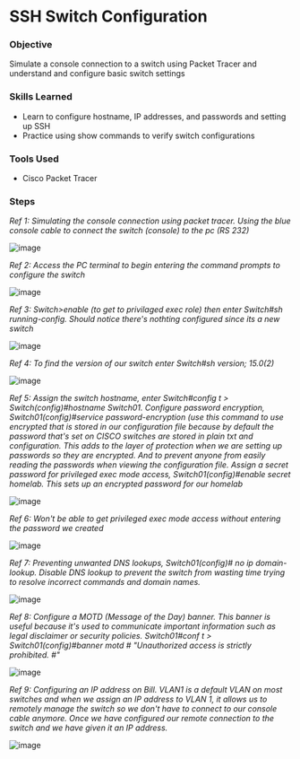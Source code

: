 # SSH Switch Configuration

### Objective

Simulate a console connection to a switch using Packet Tracer and understand and configure basic switch settings

### Skills Learned

- Learn to configure hostname, IP addresses, and passwords and setting up SSH
- Practice using show commands to verify switch configurations

### Tools Used

- Cisco Packet Tracer

### Steps

*Ref 1: Simulating the console connection using packet tracer. Using the blue console cable to connect the switch (console) to the pc (RS 232)*

![image](https://github.com/user-attachments/assets/d9022095-f27e-4564-a242-853d3803004e)

*Ref 2: Access the PC terminal to begin entering the command prompts to configure the switch*

![image](https://github.com/user-attachments/assets/396c1fd2-f75e-4be8-8ac1-9c7dcec92a88)

*Ref 3: Switch>enable (to get to privilaged exec role) then enter Switch#sh running-config. Should notice there's nothting configured since its a new switch*

![image](https://github.com/user-attachments/assets/7033fb60-7d17-4a26-9235-7bc84f4be793)

*Ref 4: To find the version of our switch enter Switch#sh version; 15.0(2)* 

![image](https://github.com/user-attachments/assets/cfe28d88-4fdc-4c3c-ba3e-8956244c18a9)

*Ref 5: Assign the switch hostname, enter Switch#config t > Switch(config)#hostname Switch01. Configure password encryption, Switch01(config)#service password-encryption (use this command to use encrypted that is stored in our configuration file because by default the password that's set on CISCO switches are stored in plain txt and configuration. This adds to the layer of protection when we are setting up passwords so they are encrypted. And to prevent anyone from easily reading the passwords when viewing the configuration file. Assign a secret password for privileged exec mode access, Switch01(config)#enable secret homelab. This sets up an encrypted password for our homelab*

![image](https://github.com/user-attachments/assets/26f8bd49-7050-45cb-b266-bc007cf3cab8)

*Ref 6: Won't be able to get privileged exec mode access without entering the password we created*

![image](https://github.com/user-attachments/assets/310a2619-8e99-4879-861d-4789accdfa00)

*Ref 7: Preventing unwanted DNS lookups, Switch01(config)# no ip domain-lookup. Disable DNS lookup to prevent the switch from wasting time trying to resolve incorrect commands and domain names.*

![image](https://github.com/user-attachments/assets/2106688a-8964-4df1-b508-d3542e89d170)

*Ref 8: Configure a MOTD (Message of the Day) banner. This banner is useful because it's used to communicate important information such as legal disclaimer or security policies. Switch01#conf t > Switch01(config)#banner motd # "Unauthorized access is strictly prohibited. #"*

![image](https://github.com/user-attachments/assets/750904a8-8252-42fd-9d6d-8ed559fe5ade)

*Ref 9: Configuring an IP address on Bill. VLAN1 is a default VLAN on most switches and when we assign an IP address to VLAN 1, it allows us to remotely manage the switch so we don't have to connect to our console cable anymore. Once we have configured our remote connection to the switch and we have given it an IP address.*

![image](https://github.com/user-attachments/assets/f3fc08d7-4323-4135-9f8f-0fc65bd5c9ab)

